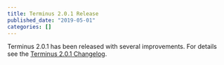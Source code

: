 ```yaml
---
title: Terminus 2.0.1 Release
published_date: "2019-05-01"
categories: []
---
```

Terminus 2.0.1 has been released with several improvements. For details see the [Terminus 2.0.1 Changelog](https://github.com/pantheon-systems/terminus/blob/master/CHANGELOG.md#201---2019-04-28).
